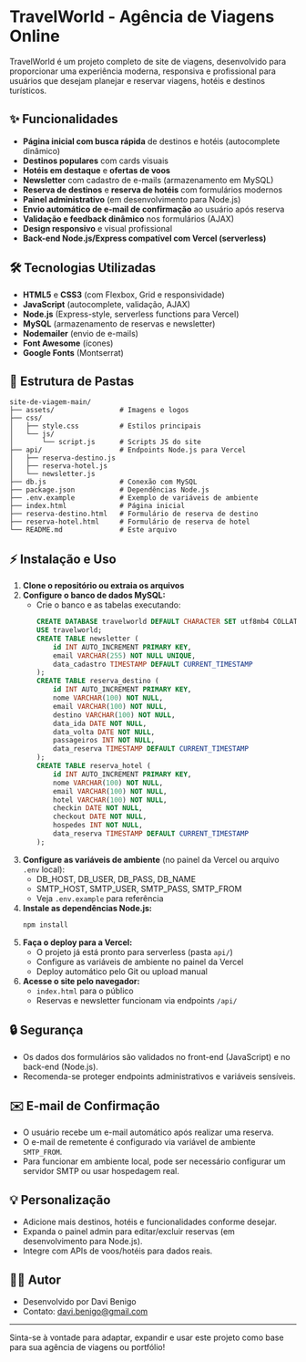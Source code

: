 # TravelWorld - Agência de Viagens Online

TravelWorld é um projeto completo de site de viagens, desenvolvido para proporcionar uma experiência moderna, responsiva e profissional para usuários que desejam planejar e reservar viagens, hotéis e destinos turísticos.

## ✨ Funcionalidades
- **Página inicial com busca rápida** de destinos e hotéis (autocomplete dinâmico)
- **Destinos populares** com cards visuais
- **Hotéis em destaque** e **ofertas de voos**
- **Newsletter** com cadastro de e-mails (armazenamento em MySQL)
- **Reserva de destinos** e **reserva de hotéis** com formulários modernos
- **Painel administrativo** (em desenvolvimento para Node.js)
- **Envio automático de e-mail de confirmação** ao usuário após reserva
- **Validação e feedback dinâmico** nos formulários (AJAX)
- **Design responsivo** e visual profissional
- **Back-end Node.js/Express compatível com Vercel (serverless)**

## 🛠️ Tecnologias Utilizadas
- **HTML5** e **CSS3** (com Flexbox, Grid e responsividade)
- **JavaScript** (autocomplete, validação, AJAX)
- **Node.js** (Express-style, serverless functions para Vercel)
- **MySQL** (armazenamento de reservas e newsletter)
- **Nodemailer** (envio de e-mails)
- **Font Awesome** (ícones)
- **Google Fonts** (Montserrat)

## 📁 Estrutura de Pastas
```
site-de-viagem-main/
├── assets/                # Imagens e logos
├── css/
│   ├── style.css          # Estilos principais
│   └── js/
│       └── script.js      # Scripts JS do site
├── api/                   # Endpoints Node.js para Vercel
│   ├── reserva-destino.js
│   ├── reserva-hotel.js
│   └── newsletter.js
├── db.js                  # Conexão com MySQL
├── package.json           # Dependências Node.js
├── .env.example           # Exemplo de variáveis de ambiente
├── index.html             # Página inicial
├── reserva-destino.html   # Formulário de reserva de destino
├── reserva-hotel.html     # Formulário de reserva de hotel
└── README.md              # Este arquivo
```

## ⚡ Instalação e Uso
1. **Clone o repositório ou extraia os arquivos**
2. **Configure o banco de dados MySQL:**
   - Crie o banco e as tabelas executando:
     ```sql
     CREATE DATABASE travelworld DEFAULT CHARACTER SET utf8mb4 COLLATE utf8mb4_unicode_ci;
     USE travelworld;
     CREATE TABLE newsletter (
         id INT AUTO_INCREMENT PRIMARY KEY,
         email VARCHAR(255) NOT NULL UNIQUE,
         data_cadastro TIMESTAMP DEFAULT CURRENT_TIMESTAMP
     );
     CREATE TABLE reserva_destino (
         id INT AUTO_INCREMENT PRIMARY KEY,
         nome VARCHAR(100) NOT NULL,
         email VARCHAR(100) NOT NULL,
         destino VARCHAR(100) NOT NULL,
         data_ida DATE NOT NULL,
         data_volta DATE NOT NULL,
         passageiros INT NOT NULL,
         data_reserva TIMESTAMP DEFAULT CURRENT_TIMESTAMP
     );
     CREATE TABLE reserva_hotel (
         id INT AUTO_INCREMENT PRIMARY KEY,
         nome VARCHAR(100) NOT NULL,
         email VARCHAR(100) NOT NULL,
         hotel VARCHAR(100) NOT NULL,
         checkin DATE NOT NULL,
         checkout DATE NOT NULL,
         hospedes INT NOT NULL,
         data_reserva TIMESTAMP DEFAULT CURRENT_TIMESTAMP
     );
     ```
3. **Configure as variáveis de ambiente** (no painel da Vercel ou arquivo `.env` local):
   - DB_HOST, DB_USER, DB_PASS, DB_NAME
   - SMTP_HOST, SMTP_USER, SMTP_PASS, SMTP_FROM
   - Veja `.env.example` para referência
4. **Instale as dependências Node.js:**
   ```bash
   npm install
   ```
5. **Faça o deploy para a Vercel:**
   - O projeto já está pronto para serverless (pasta `api/`)
   - Configure as variáveis de ambiente no painel da Vercel
   - Deploy automático pelo Git ou upload manual
6. **Acesse o site pelo navegador:**
   - `index.html` para o público
   - Reservas e newsletter funcionam via endpoints `/api/`

## 🔒 Segurança
- Os dados dos formulários são validados no front-end (JavaScript) e no back-end (Node.js).
- Recomenda-se proteger endpoints administrativos e variáveis sensíveis.

## ✉️ E-mail de Confirmação
- O usuário recebe um e-mail automático após realizar uma reserva.
- O e-mail de remetente é configurado via variável de ambiente `SMTP_FROM`.
- Para funcionar em ambiente local, pode ser necessário configurar um servidor SMTP ou usar hospedagem real.

## 💡 Personalização
- Adicione mais destinos, hotéis e funcionalidades conforme desejar.
- Expanda o painel admin para editar/excluir reservas (em desenvolvimento para Node.js).
- Integre com APIs de voos/hotéis para dados reais.

## 👨‍💻 Autor
- Desenvolvido por Davi Benigo
- Contato: davi.benigo@gmail.com

---

Sinta-se à vontade para adaptar, expandir e usar este projeto como base para sua agência de viagens ou portfólio! 